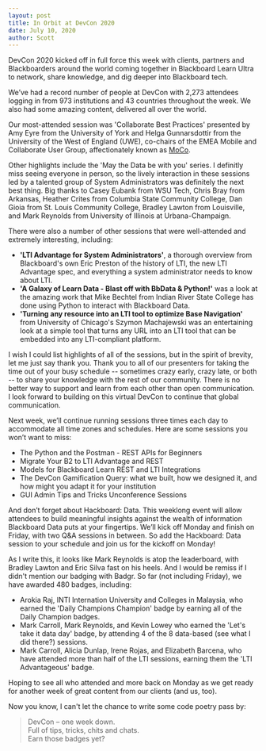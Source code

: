 ```yaml
---
layout: post
title: In Orbit at DevCon 2020
date: July 10, 2020
author: Scott
---
```

DevCon 2020 kicked off in full force this week with clients, partners and Blackboarders around the world coming together in Blackboard Learn Ultra to network, share knowledge, and dig deeper into Blackboard tech.

We’ve had a record number of people at DevCon with 2,273 attendees logging in from 973 institutions and 43 countries throughout the week. We also had some amazing content, delivered all over the world. 

Our most-attended session was 'Collaborate Best Practices' presented by Amy Eyre from the University of York and Helga Gunnarsdottir from the University of the West of England (UWE), co-chairs of the EMEA Mobile and Collaborate User Group, affectionately known as [MoCo](https://community.blackboard.com/groups/home/57). 

Other highlights include the 'May the Data be with you' series. I definitly miss seeing everyone in person, so the lively interaction in these sessions led by a talented group of System Administrators was definitely the next best thing. Big thanks to Casey Eubank from WSU Tech, Chris Bray from Arkansas, Heather Crites from Columbia State Community College, Dan Gioia from St. Louis Community College, Bradley Lawton from Louisville, and Mark Reynolds from University of Illinois at Urbana-Champaign.

There were also a number of other sessions that were well-attended and extremely interesting, including: 

* **'LTI Advantage for System Administrators'**, a thorough overview from Blackboard's own Eric Preston of the history of LTI, the new LTI Advantage spec, and everything a system administrator needs to know about LTI.
* **'A Galaxy of Learn Data - Blast off with BbData & Python!'** was a look at the amazing work that Mike Bechtel from Indian River State College has done using Python to interact with Blackboard Data.  
* **'Turning any resource into an LTI tool to optimize Base Navigation'** from University of Chicago's Szymon Machajewski was an entertaining look at a simple tool that turns any URL into an LTI tool that can be embedded into any LTI-compliant platform.

I wish I could list highlights of all of the sessions, but in the spirit of brevity, let me just say thank you. Thank you to all of our presenters for taking the time out of your busy schedule -- sometimes crazy early, crazy late, or both -- to share your knowledge with the rest of our community. There is no better way to support and learn from each other than open communication. I look forward to building on this virtual DevCon to continue that global communication.

Next week, we’ll continue running sessions three times each day to accommodate all time zones and schedules. Here are some sessions you won’t want to miss:

* The Python and the Postman - REST APIs for Beginners
* Migrate Your B2 to LTI Advantage and REST
* Models for Blackboard Learn REST and LTI Integrations
* The DevCon Gamification Query: what we built, how we designed it, and how might you adapt it for your institution
* GUI Admin Tips and Tricks Unconference Sessions

And don’t forget about Hackboard: Data. This weeklong event will allow attendees to build meaningful insights against the wealth of information Blackboard Data puts at your fingertips. We’ll kick off Monday and finish on Friday, with two Q&A sessions in between. So add the Hackboard: Data session to your schedule and join us for the kickoff on Monday!

As I write this, it looks like Mark Reynolds is atop the leaderboard, with Bradley Lawton and Eric Silva fast on his heels. And I would be remiss if I didn't mention our badging with Badgr. So far (not including Friday), we have awarded 480 badges, including:

* Arokia Raj, INTI Internation University and Colleges in Malaysia, who earned the 'Daily Champions Champion' badge by earning all of the Daily Champion badges. 
* Mark Carroll, Mark Reynolds, and Kevin Lowey who earned the 'Let's take it data day' badge, by attending 4 of the 8 data-based (see what I did there?) sessions.
* Mark Carroll, Alicia Dunlap, Irene Rojas, and Elizabeth Barcena, who have attended more than half of the LTI sessions, earning them the 'LTI Advantageous' badge.

Hoping to see all who attended and more back on Monday as we get ready for another week of great content from our clients (and us, too).

Now you know, I can't let the chance to write some code poetry pass by:

> DevCon – one week down.<br />
> Full of tips, tricks, chits and chats.<br />
> Earn those badges yet?